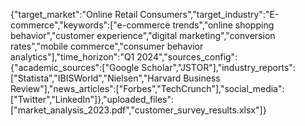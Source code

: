 {"target_market":"Online Retail Consumers","target_industry":"E-commerce","keywords":["e-commerce trends","online shopping behavior","customer experience","digital marketing","conversion rates","mobile commerce","consumer behavior analytics"],"time_horizon":"Q1 2024","sources_config":{"academic_sources":["Google Scholar","JSTOR"],"industry_reports":["Statista","IBISWorld","Nielsen","Harvard Business Review"],"news_articles":["Forbes","TechCrunch"],"social_media":["Twitter","LinkedIn"]},"uploaded_files":["market_analysis_2023.pdf","customer_survey_results.xlsx"]}
